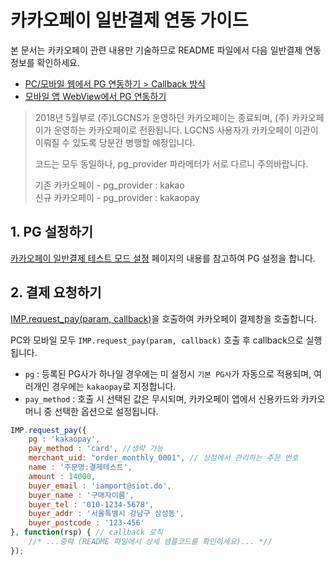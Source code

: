 # 카카오페이 일반결제 연동 가이드

본 문서는 카카오페이 관련 내용만 기술하므로 README 파일에서 다음 일반결제 연동 정보를 확인하세요.

- [PC/모바일 웹에서 PG 연동하기 > Callback 방식](../README.md#callback)
- [모바일 앱 WebView에서 PG 연동하기](../README.md#webview)

> 2018년 5월부로 (주)LGCNS가 운영하던 카카오페이는 종료되며, (주) 카카오페이가 운영하는 카카오페이로 전환됩니다. LGCNS 사용자가 카카오페이 이관이 이뤄질 수 있도록 당분간 병행할 예정입니다.  
> 
> 코드는 모두 동일하나, pg\_provider 파라메터가 서로 다르니 주의바랍니다. 
> 
> 기존 카카오페이 - pg\_provider : kakao  
> 신규 카카오페이 - pg\_provider : kakaopay

## 1. PG 설정하기

<a href="https://guide.iamport.kr/51110e50-4c48-43bc-b0b5-a2161f4b5af8" target="_blank">카카오페이 일반결제 테스트 모드 설정</a> 페이지의 내용를 참고하여 PG 설정을 합니다.

## 2. 결제 요청하기

[IMP.request_pay(param, callback)](https://docs.iamport.kr/sdk/javascript-sdk#request_pay)을 호출하여 카카오페이 결제창을 호출합니다.

PC와 모바일 모두 `IMP.request_pay(param, callback)` 호출 후 callback으로 실행됩니다.

- `pg` : 등록된 PG사가 하나일 경우에는 미 설정시 `기본 PG사`가 자동으로 적용되며, 여러개인 경우에는 `kakaopay`로 지정합니다. 
- `pay_method` : 호출 시 선택된 값은 무시되며, 카카오페이 앱에서 신용카드와 카카오머니 중 선택한 옵션으로 설정됩니다. 


```javascript
IMP.request_pay({
    pg : 'kakaopay',
    pay_method : 'card', //생략 가능
    merchant_uid: "order_monthly_0001", // 상점에서 관리하는 주문 번호
    name : '주문명:결제테스트',
    amount : 14000,
    buyer_email : 'iamport@siot.do',
    buyer_name : '구매자이름',
    buyer_tel : '010-1234-5678',
    buyer_addr : '서울특별시 강남구 삼성동',
    buyer_postcode : '123-456'
}, function(rsp) { // callback 로직
	//* ...중략 (README 파일에서 상세 샘플코드를 확인하세요)... *//
});
```  

